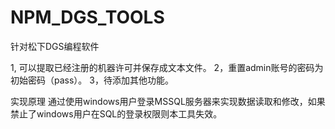 # NPM_DGS_TOOLS
<p>针对松下DGS编程软件</P>
1, 可以提取已经注册的机器许可并保存成文本文件。
2，重置admin账号的密码为初始密码（pass）。
3，待添加其他功能。

实现原理
通过使用windows用户登录MSSQL服务器来实现数据读取和修改，如果禁止了windows用户在SQL的登录权限则本工具失效。
